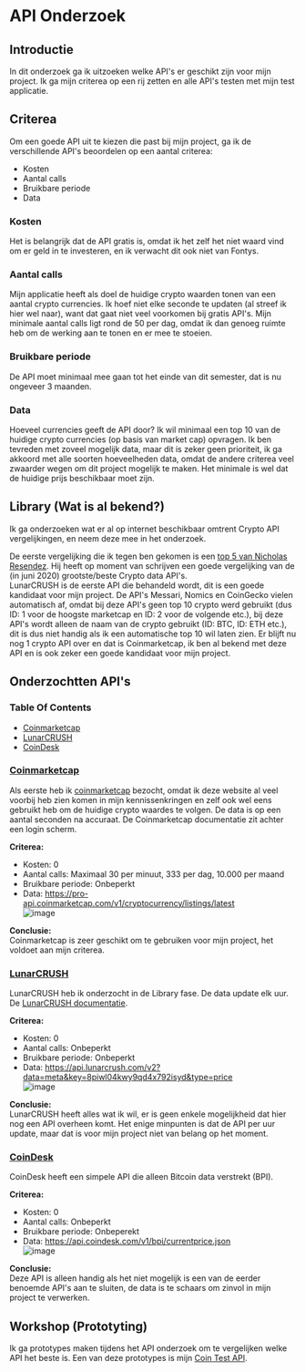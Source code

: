 # API Onderzoek

## Introductie
In dit onderzoek ga ik uitzoeken welke API's er geschikt zijn voor mijn project. Ik ga mijn criterea op een rij zetten en alle API's testen met mijn test applicatie.

## Criterea
Om een goede API uit te kiezen die past bij mijn project, ga ik de verschillende API's beoordelen op een aantal criterea:  
- Kosten
- Aantal calls
- Bruikbare periode
- Data

### Kosten
Het is belangrijk dat de API gratis is, omdat ik het zelf het niet waard vind om er geld in te investeren, en ik verwacht dit ook niet van Fontys.

### Aantal calls
Mijn applicatie heeft als doel de huidige crypto waarden tonen van een aantal crypto currencies. Ik hoef niet elke seconde te updaten (al streef ik hier wel naar), want dat gaat niet veel voorkomen bij gratis API's. Mijn minimale aantal calls ligt rond de 50 per dag, omdat ik dan genoeg ruimte heb om de werking aan te tonen en er mee te stoeien.

### Bruikbare periode
De API moet minimaal mee gaan tot het einde van dit semester, dat is nu ongeveer 3 maanden.

### Data
Hoeveel currencies geeft de API door? Ik wil minimaal een top 10 van de huidige crypto currencies (op basis van market cap) opvragen. Ik ben tevreden met zoveel mogelijk data, maar dit is zeker geen prioriteit, ik ga akkoord met alle soorten hoeveelheden data, omdat de andere criterea veel zwaarder wegen om dit project mogelijk te maken. Het minimale is wel dat de huidige prijs beschikbaar moet zijn.

## Library (Wat is al bekend?)
Ik ga onderzoeken wat er al op internet beschikbaar omtrent Crypto API vergelijkingen, en neem deze mee in het onderzoek.

De eerste vergelijking die ik tegen ben gekomen is een [top 5 van Nicholas Resendez](https://towardsdatascience.com/top-5-best-cryptocurrency-apis-for-developers-32475d2eb749). Hij heeft op moment van schrijven een goede vergelijking van de (in juni 2020) grootste/beste Crypto data API's.  
LunarCRUSH is de eerste API die behandeld wordt, dit is een goede kandidaat voor mijn project. De API's Messari, Nomics en CoinGecko vielen automatisch af, omdat bij deze API's geen top 10 crypto werd gebruikt (dus ID: 1 voor de hoogste marketcap en ID: 2 voor de volgende etc.), bij deze API's wordt alleen de naam van de crypto gebruikt (ID: BTC, ID: ETH etc.), dit is dus niet handig als ik een automatische top 10 wil laten zien. Er blijft nu nog 1 crypto API over en dat is Coinmarketcap, ik ben al bekend met deze API en is ook zeker een goede kandidaat voor mijn project.

## Onderzochtten API's
### Table Of Contents
- [Coinmarketcap](https://github.com/BrucevandeVen/ExternalCryptoAPI/tree/main/API%20Onderzoek#coinmarketcap)
- [LunarCRUSH](https://github.com/BrucevandeVen/ExternalCryptoAPI/tree/main/API%20Onderzoek#lunarcrush)
- [CoinDesk]()

### [Coinmarketcap](https://coinmarketcap.com/)
Als eerste heb ik [coinmarketcap](https://coinmarketcap.com/api/) bezocht, omdat ik deze website al veel voorbij heb zien komen in mijn kennissenkringen en zelf ook wel eens gebruikt heb om de huidige crypto waardes te volgen. De data is op een aantal seconden na accuraat. De Coinmarketcap documentatie zit achter een login scherm.  

**Criterea:**
- Kosten: 0
- Aantal calls: Maximaal 30 per minuut, 333 per dag, 10.000 per maand
- Bruikbare periode: Onbeperkt
- Data: https://pro-api.coinmarketcap.com/v1/cryptocurrency/listings/latest   
![image](https://user-images.githubusercontent.com/58031089/114706687-8ecdbd00-9d29-11eb-8884-f99dc7e5180c.png)

**Conclusie:**    
Coinmarketcap is zeer geschikt om te gebruiken voor mijn project, het voldoet aan mijn criterea.  

### [LunarCRUSH](https://lunarcrush.com/dashboard)
LunarCRUSH heb ik onderzocht in de Library fase. De data update elk uur. De [LunarCRUSH documentatie](https://lunarcrush.com/developers/docs#).  

**Criterea:**
- Kosten: 0
- Aantal calls: Onbeperkt
- Bruikbare periode: Onbeperkt
- Data: https://api.lunarcrush.com/v2?data=meta&key=8piwl04kwy9qd4x792isyd&type=price  
![image](https://user-images.githubusercontent.com/58031089/114712992-f63b3b00-9d30-11eb-926e-d5fff65bc636.png)  

**Conclusie:**  
LunarCRUSH heeft alles wat ik wil, er is geen enkele mogelijkheid dat hier nog een API overheen komt. Het enige minpunten is dat de API per uur update, maar dat is voor mijn project niet van belang op het moment.

### [CoinDesk](https://www.coindesk.com/coindesk-api)
CoinDesk heeft een simpele API die alleen Bitcoin data verstrekt (BPI).  

**Criterea:**
- Kosten: 0
- Aantal calls: Onbeperkt
- Bruikbare periode: Onbeperekt
- Data: https://api.coindesk.com/v1/bpi/currentprice.json  
![image](https://user-images.githubusercontent.com/58031089/114720532-626d6d00-9d38-11eb-9701-95d5372f3233.png)

**Conclusie:**  
Deze API is alleen handig als het niet mogelijk is een van de eerder benoemde API's aan te sluiten, de data is te schaars om zinvol in mijn project te verwerken.

## Workshop (Prototyting)
Ik ga prototypes maken tijdens het API onderzoek om te vergelijken welke API het beste is. Een van deze prototypes is mijn [Coin Test API](https://github.com/BrucevandeVen/ExternalCryptoAPI/tree/main/CoinAPITest).

